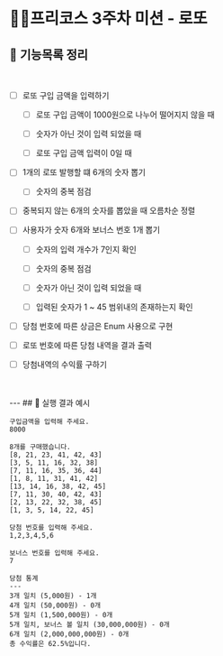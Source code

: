 #  👨‍💻프리코스 3주차 미션 - 로또


## 📮 기능목록 정리
<br>

- [ ] 로또 구입 금액을 입력하기 

  -[ ] 로또 구입 금액이 1000원으로 나누어 떨어지지 않을 때
  -[ ] 숫자가 아닌 것이 입력 되었을 때
  -[ ] 로또 구입 금액 입력이 0일 때
  
    
-[ ] 1개의 로또 발행할 떄 6개의 숫자 뽑기
  -[ ] 숫자의 중복 점검
-[ ] 중복되지 않는 6개의 숫자를 뽑았을 때 오름차순 정렬


- [ ] 사용자가 숫자 6개와 보너스 번호 1개 뽑기
  -[ ] 숫자의 입력 개수가 7인지 확인
  -[ ] 숫자의 중복 점검
  -[ ] 숫자가 아닌 것이 입력 되었을 때
  -[ ] 입력된 숫자가 1 ~ 45 범위내의 존재하는지 확인


- [ ] 당첨 번호에 따른 상금은 Enum 사용으로 구현

- [ ] 로또 번호에 따른 당첨 내역을 결과 출력
- [ ] 당첨내역의 수익률 구하기
<br>
</br>
---
## 🎯 실행 결과 예시

```
구입금액을 입력해 주세요.
8000

8개를 구매했습니다.
[8, 21, 23, 41, 42, 43] 
[3, 5, 11, 16, 32, 38] 
[7, 11, 16, 35, 36, 44] 
[1, 8, 11, 31, 41, 42] 
[13, 14, 16, 38, 42, 45] 
[7, 11, 30, 40, 42, 43] 
[2, 13, 22, 32, 38, 45] 
[1, 3, 5, 14, 22, 45]

당첨 번호를 입력해 주세요.
1,2,3,4,5,6

보너스 번호를 입력해 주세요.
7

당첨 통계
---
3개 일치 (5,000원) - 1개
4개 일치 (50,000원) - 0개
5개 일치 (1,500,000원) - 0개
5개 일치, 보너스 볼 일치 (30,000,000원) - 0개
6개 일치 (2,000,000,000원) - 0개
총 수익률은 62.5%입니다.
```